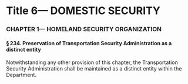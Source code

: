 
# Title 6— DOMESTIC SECURITY
### CHAPTER 1— HOMELAND SECURITY ORGANIZATION
#### § 234. Preservation of Transportation Security Administration as a distinct entity

Notwithstanding any other provision of this chapter, the Transportation Security Administration shall be maintained as a distinct entity within the Department.
